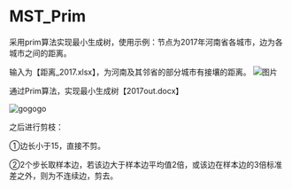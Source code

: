 # MST_Prim
采用prim算法实现最小生成树，使用示例：节点为2017年河南省各城市，边为各城市之间的距离。 

输入为【距离_2017.xlsx】，为河南及其邻省的部分城市有接壤的距离。
![图片](https://user-images.githubusercontent.com/47874610/130345811-9dc057ed-83e6-49cc-a699-851c5e5cd5cf.png)

通过Prim算法，实现最小生成树【2017out.docx】

![gogogo](https://user-images.githubusercontent.com/47874610/130346002-c954d149-123d-482a-a3a4-e857484e0e0f.png)


之后进行剪枝：

①边长小于15，直接不剪。

②2个步长取样本边，若该边大于样本边平均值2倍，或该边在样本边的3倍标准差之外，则为不连续边，剪去。



